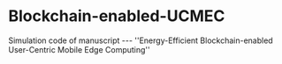 # Blockchain-enabled-UCMEC
Simulation code  of manuscript --- ''Energy-Efficient Blockchain-enabled User-Centric Mobile Edge Computing''
